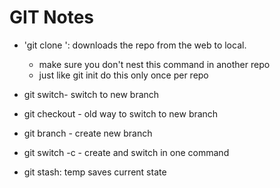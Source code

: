 # GIT Notes

- 'git clone <URL>': downloads the repo from the web to local.
	- make sure you don't nest this command in another repo
	- just like git init do this only once per repo

- git switch- switch to new branch
- git checkout - old way to switch to new branch
- git branch - create new branch
- git switch -c <branch name> - create and switch in one command
- git stash: temp saves current state

